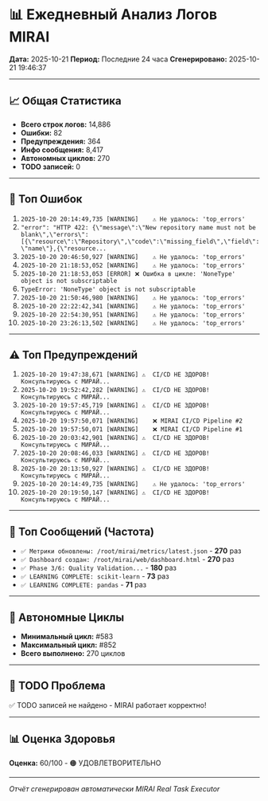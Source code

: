 # 📊 Ежедневный Анализ Логов MIRAI

**Дата:** 2025-10-21
**Период:** Последние 24 часа
**Сгенерировано:** 2025-10-21 19:46:37

---

## 📈 Общая Статистика

- **Всего строк логов:** 14,886
- **Ошибки:** 82
- **Предупреждения:** 364
- **Инфо сообщения:** 8,417
- **Автономных циклов:** 270
- **TODO записей:** 0

---

## 🔴 Топ Ошибок

1. `2025-10-20 20:14:49,735 [WARNING]    ⚠️ Не удалось: 'top_errors'`
2. `"error": "HTTP 422: {\"message\":\"New repository name must not be blank\",\"errors\":[{\"resource\":\"Repository\",\"code\":\"missing_field\",\"field\":\"name\"},{\"resource...`
3. `2025-10-20 20:46:50,927 [WARNING]    ⚠️ Не удалось: 'top_errors'`
4. `2025-10-20 21:18:53,052 [WARNING]    ⚠️ Не удалось: 'top_errors'`
5. `2025-10-20 21:18:53,053 [ERROR] ❌ Ошибка в цикле: 'NoneType' object is not subscriptable`
6. `TypeError: 'NoneType' object is not subscriptable`
7. `2025-10-20 21:50:46,980 [WARNING]    ⚠️ Не удалось: 'top_errors'`
8. `2025-10-20 22:22:42,341 [WARNING]    ⚠️ Не удалось: 'top_errors'`
9. `2025-10-20 22:54:30,951 [WARNING]    ⚠️ Не удалось: 'top_errors'`
10. `2025-10-20 23:26:13,502 [WARNING]    ⚠️ Не удалось: 'top_errors'`

---

## ⚠️ Топ Предупреждений

1. `2025-10-20 19:47:38,671 [WARNING] ⚠️  CI/CD НЕ ЗДОРОВ! Консультируюсь с МИРАЙ...`
2. `2025-10-20 19:52:42,282 [WARNING] ⚠️  CI/CD НЕ ЗДОРОВ! Консультируюсь с МИРАЙ...`
3. `2025-10-20 19:57:45,719 [WARNING] ⚠️  CI/CD НЕ ЗДОРОВ! Консультируюсь с МИРАЙ...`
4. `2025-10-20 19:57:50,071 [WARNING]    ❌ MIRAI CI/CD Pipeline #2`
5. `2025-10-20 19:57:50,071 [WARNING]    ❌ MIRAI CI/CD Pipeline #1`
6. `2025-10-20 20:03:42,901 [WARNING] ⚠️  CI/CD НЕ ЗДОРОВ! Консультируюсь с МИРАЙ...`
7. `2025-10-20 20:08:46,033 [WARNING] ⚠️  CI/CD НЕ ЗДОРОВ! Консультируюсь с МИРАЙ...`
8. `2025-10-20 20:13:50,927 [WARNING] ⚠️  CI/CD НЕ ЗДОРОВ! Консультируюсь с МИРАЙ...`
9. `2025-10-20 20:14:49,735 [WARNING]    ⚠️ Не удалось: 'top_errors'`
10. `2025-10-20 20:19:50,147 [WARNING] ⚠️  CI/CD НЕ ЗДОРОВ! Консультируюсь с МИРАЙ...`

---

## 💬 Топ Сообщений (Частота)

- `✅ Метрики обновлены: /root/mirai/metrics/latest.json` - **270** раз
- `✅ Dashboard создан: /root/mirai/web/dashboard.html` - **270** раз
- `✅ Phase 3/6: Quality Validation...` - **180** раз
- `✅ LEARNING COMPLETE: scikit-learn` - **73** раз
- `✅ LEARNING COMPLETE: pandas` - **71** раз

---

## 🔄 Автономные Циклы

- **Минимальный цикл:** #583
- **Максимальный цикл:** #852
- **Всего выполнено:** 270 циклов

---

## 🚨 TODO Проблема

✅ TODO записей не найдено - MIRAI работает корректно!

---

## 📊 Оценка Здоровья

**Оценка:** 60/100 - 🟠 УДОВЛЕТВОРИТЕЛЬНО

---

*Отчёт сгенерирован автоматически MIRAI Real Task Executor*
